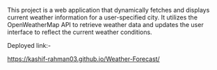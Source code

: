 This project is a web application that dynamically fetches and displays current weather information for a user-specified city. It utilizes the OpenWeatherMap API to retrieve weather data and updates the user interface to reflect the current weather conditions.

Deployed link:-

https://kashif-rahman03.github.io/Weather-Forecast/
